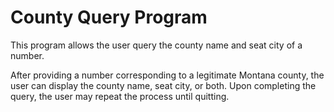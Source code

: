 # County Query Program

This program allows the user query the county name and seat city of a number.

After providing a number corresponding to a legitimate Montana county, the user can display the county name,
seat city, or both. Upon completing the query, the user may repeat the process until quitting.
